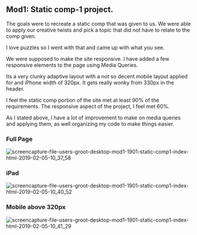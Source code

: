 ## Mod1: Static comp-1 project. 

The goals were to recreate a static comp that was given to us.  We were able to apply our creative twists and pick a topic that did not have to relate to the comp given. 

I love puzzles so I went with that and came up with what you see. 

We were supposed to make the site responsive. I have added a few responsive elements to the page using Media Queries. 

Its a very clunky adaptive layout with a not so decent mobile layout applied for and iPhone width of 320px. It gets really wonky from 330px in the header.

I feel the static comp portion of the site met at least 90% of the requirements. The responsive aspect of the project, I feel met 60%. 

As I stated above, I have a lot of improvement to make on media queries and applying them, as well organizing my code to make things easier. 


### Full Page
![screencapture-file-users-groot-desktop-mod1-1901-static-comp1-index-html-2019-02-05-10_37_58](https://user-images.githubusercontent.com/37053236/52292675-76381000-2932-11e9-813d-be275996eded.png)

### iPad 
![screencapture-file-users-groot-desktop-mod1-1901-static-comp1-index-html-2019-02-05-10_40_52](https://user-images.githubusercontent.com/37053236/52292715-8c45d080-2932-11e9-9e5d-bf4e88b61db6.png)

### Mobile above 320px
![screencapture-file-users-groot-desktop-mod1-1901-static-comp1-index-html-2019-02-05-10_41_29](https://user-images.githubusercontent.com/37053236/52292760-a41d5480-2932-11e9-9f1f-eb8858666244.png)
